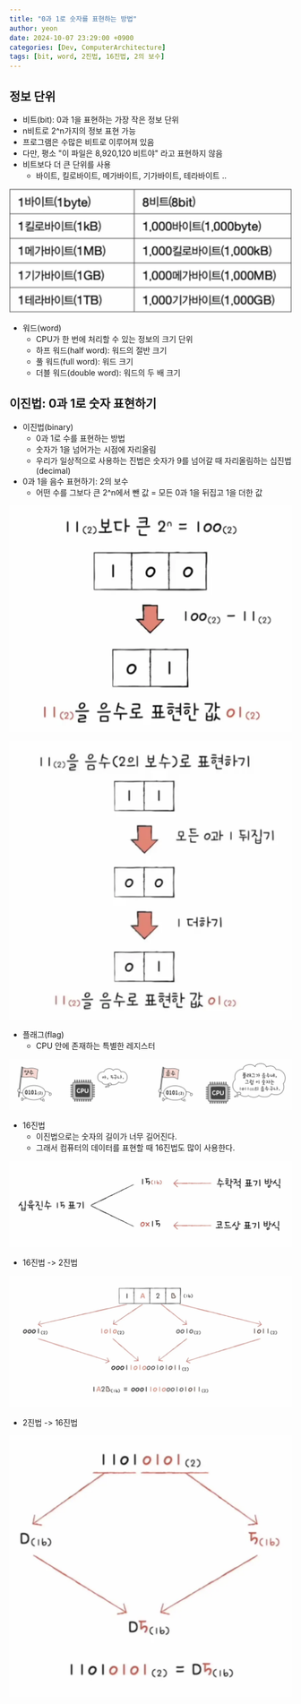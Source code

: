 ```yaml
---
title: "0과 1로 숫자를 표현하는 방법"
author: yeon
date: 2024-10-07 23:29:00 +0900
categories: [Dev, ComputerArchitecture]
tags: [bit, word, 2진법, 16진법, 2의 보수]
---
```


## 정보 단위
- 비트(bit): 0과 1을 표현하는 가장 작은 정보 단위
- n비트로 2^n가지의 정보 표현 가능
- 프로그램은 수많은 비트로 이루어져 있음
- 다만, 평소 "이 파일은 8,920,120 비트야" 라고 표현하지 않음
- 비트보다 더 큰 단위를 사용
    - 바이트, 킬로바이트, 메가바이트, 기가바이트, 테라바이트 ..

![alt text](/assets/img/ComputerArchitecture/2/image.png)

- 워드(word)
    - CPU가 한 번에 처리할 수 있는 정보의 크기 단위
    - 하프 워드(half word): 워드의 절반 크기
    - 풀 워드(full word): 워드 크기
    - 더블 워드(double word): 워드의 두 배 크기

## 이진법: 0과 1로 숫자 표현하기
- 이진법(binary)
    - 0과 1로 수를 표현하는 방법
    - 숫자가 1을 넘어가는 시점에 자리올림
    - 우리가 일상적으로 사용하는 진법은 숫자가 9를 넘어갈 때 자리올림하는 십진법(decimal)
- 0과 1을 음수 표현하기: 2의 보수
    - 어떤 수를 그보다 큰 2^n에서 뺀 값 = 모든 0과 1을 뒤집고 1을 더한 값

![alt text](/assets/img/ComputerArchitecture/2/image-1.png)

![alt text](/assets/img/ComputerArchitecture/2/image-2.png)

- 플래그(flag)
    - CPU 안에 존재하는 특별한 레지스터

![alt text](/assets/img/ComputerArchitecture/2/image-3.png)

- 16진법
    - 이진법으로는 숫자의 길이가 너무 길어진다.
    - 그래서 컴퓨터의 데이터를 표현할 때 16진법도 많이 사용한다.

![alt text](/assets/img/ComputerArchitecture/2/image-4.png)

- 16진법 -> 2진법

![alt text](/assets/img/ComputerArchitecture/2/image-5.png)

- 2진법 -> 16진법

![alt text](/assets/img/ComputerArchitecture/2/image-6.png)